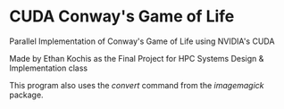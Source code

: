 # CUDA Conway's Game of Life

Parallel Implementation of Conway's Game of Life using NVIDIA's CUDA

Made by Ethan Kochis as the Final Project for HPC Systems Design & Implementation class

This program also uses the *convert* command from the *imagemagick* package.
